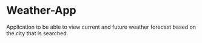 # Weather-App
Application to be able to view current and future weather forecast based on the city that is searched. 
